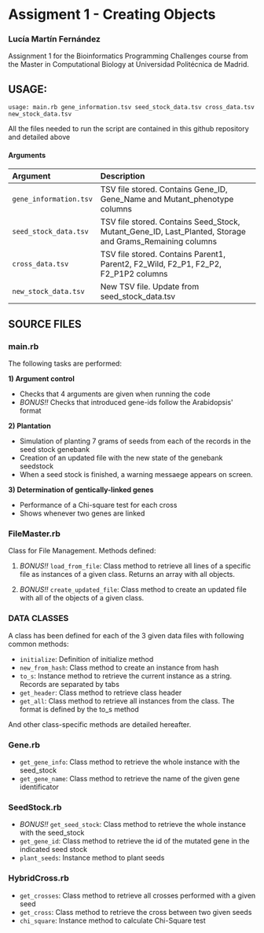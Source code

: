# Assigment 1 - Creating Objects

### Lucía Martín Fernández

Assignment 1 for the Bioinformatics Programming Challenges course from the Master in Computational Biology at Universidad Politécnica de Madrid.

## USAGE:

`usage: main.rb gene_information.tsv seed_stock_data.tsv cross_data.tsv new_stock_data.tsv`

All the files needed to run the script are contained in this github repository and detailed above

#### Arguments

| **Argument**                           | **Description**                                                                                                 |                                                   
|:----------------------------------------|:----------------------------------------------------------------------------------------------------------------|
|`gene_information.tsv`                                |  TSV file stored. Contains Gene_ID, Gene_Name and Mutant_phenotype columns                                            |                  
|`seed_stock_data.tsv`                                  | TSV file stored. Contains Seed_Stock, Mutant_Gene_ID, Last_Planted, Storage and Grams_Remaining columns                   |
|`cross_data.tsv`                                |  TSV file stored. Contains Parent1, Parent2, F2_Wild, F2_P1, F2_P2, F2_P1P2 columns                                            |                  
|`new_stock_data.tsv`                                  | New TSV file. Update from seed_stock_data.tsv                    |                                                               


## SOURCE FILES

### main.rb

The following tasks are performed:

**1) Argument control**
- Checks that 4 arguments are given when running the code
- *BONUS!!* Checks that introduced gene-ids follow the Arabidopsis' format 

**2) Plantation**
-   Simulation of planting 7 grams of seeds from each of the records in the seed stock genebank
-   Creation of an updated file with the new state of the genebank seedstock
-   When a seed stock is finished, a warning messaege appears on screen.

**3) Determination of gentically-linked genes**
-   Performance of a Chi-square test for each cross
-   Shows whenever two genes are linked

### FileMaster.rb

Class for File Management. Methods defined:

1) *BONUS!!* `load_from_file`: Class method to retrieve all lines of a specific file as instances of a given class. Returns an array with all objects. 

2) *BONUS!!* `create_updated_file`: Class method to create an updated file with all of the objects of a given class. 


### DATA CLASSES  

A class has been defined for each of the 3 given data files with following common methods:

- `initialize`: Definition of initialize method
- `new_from_hash`: Class method to create an instance from hash
- `to_s`: Instance method to retrieve the current instance as a string. Records are separated by tabs
- `get_header`: Class method to retrieve class header
- `get_all`: Class method to retrieve all instances from the class. The format is defined by the to_s method

And other class-specific methods are detailed hereafter.

### Gene.rb

- `get_gene_info`: Class method to retrieve the whole instance with the seed_stock
- `get_gene_name`: Class method to retrieve the name of the given gene identificator

### SeedStock.rb

- *BONUS!!* `get_seed_stock`: Class method to retrieve the whole instance with the seed_stock
- `get_gene_id`: Class method to retrieve the id of the mutated gene in the indicated seed stock
- `plant_seeds`: Instance method to plant seeds

### HybridCross.rb

- `get_crosses`: Class method to retrieve all crosses performed with a given seed
- `get_cross`: Class method to retrieve the cross between two given seeds
- `chi_square`: Instance method to calculate Chi-Square test
